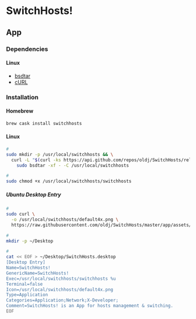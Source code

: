 # SwitchHosts!

## App

### Dependencies

#### Linux

- [bsdtar](/bsdtar.md)
- [cURL](/curl.md)

### Installation

#### Homebrew

```sh
brew cask install switchhosts
```

#### Linux

```sh
#
sudo mkdir -p /usr/local/switchhosts && \
  curl -L "$(curl -ks https://api.github.com/repos/oldj/SwitchHosts/releases/latest | grep browser_download_url | grep _linux_x64 | cut -d '"' -f 4)" | \
    sudo bsdtar -xf - -C /usr/local/switchhosts

#
sudo chmod +x /usr/local/switchhosts/switchhosts
```

##### Ubuntu Desktop Entry

```sh
#
sudo curl \
  -o /usr/local/switchhosts/default4x.png \
  https://raw.githubusercontent.com/oldj/SwitchHosts/master/app/assets/logo%404x.png

#
mkdir -p ~/Desktop

#
cat << EOF > ~/Desktop/SwitchHosts.desktop
[Desktop Entry]
Name=SwitchHosts!
GenericName=SwitchHosts!
Exec=/usr/local/switchhosts/switchhosts %u
Terminal=false
Icon=/usr/local/switchhosts/default4x.png
Type=Application
Categories=Application;Network;X-Developer;
Comment=SwitchHosts! is an App for hosts management & switching.
EOF
```

<!-- #### Chocolatey

```sh
# https://github.com/oldj/SwitchHosts/issues/502
choco install -y switchhosts
``` -->
